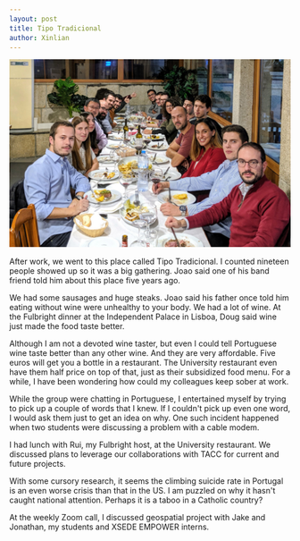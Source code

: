 ```yaml
---
layout: post
title: Tipo Tradicional
author: Xinlian
---
```


![](/images/IMG_20191024_213614.jpg)

After work, we went to this place called Tipo Tradicional.  I counted nineteen people showed up so it was a big gathering.  Joao said one of his band friend told him about this place five years ago.

We had some sausages and huge steaks.  Joao said his father once told him eating without wine were unhealthy to your body.  We had a lot of wine.  At the Fulbright dinner at the Independent Palace in Lisboa, Doug said wine just made the food taste better.

Although I am not a devoted wine taster, but even I could tell Portuguese wine taste better than any other wine.  And they are very affordable.  Five euros will get you a bottle in a restaurant.  The University restaurant even have them half price on top of that, just as their subsidized food menu.  For a while, I have been wondering how could my colleagues keep sober at work.

While the group were chatting in Portuguese, I entertained myself by trying to pick up a couple of words that I knew.  If I couldn't pick up even one word, I would ask them just to get an idea on why.  One such incident happened when two students were discussing a problem with a cable modem.

I had lunch with Rui, my Fulbright host, at the University restaurant.  We discussed plans to leverage our collaborations with TACC for current and future projects.

With some cursory research, it seems the climbing suicide rate in Portugal is an even worse crisis than that in the US.  I am puzzled on why it hasn't caught national attention.  Perhaps it is a taboo in a Catholic country?

At the weekly Zoom call, I discussed geospatial project with Jake and Jonathan, my students and XSEDE EMPOWER interns.
